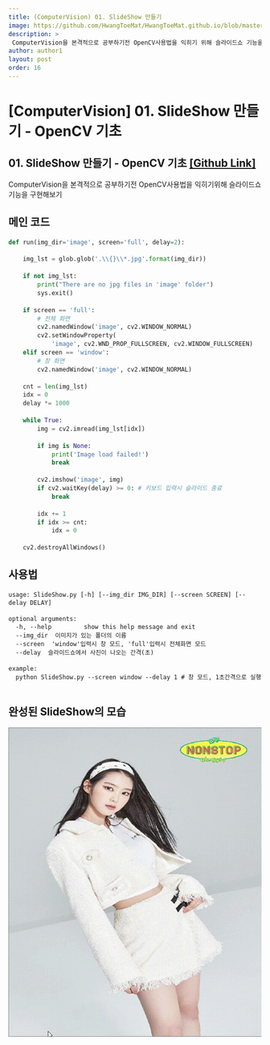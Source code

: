 ```yaml
---
title: (ComputerVision) 01. SlideShow 만들기
image: https://github.com/HwangToeMat/HwangToeMat.github.io/blob/master/Computer-Science/image/CV/01/img0.png?raw=true
description: >
 ComputerVision을 본격적으로 공부하기전 OpenCV사용법을 익히기 위해 슬라이드쇼 기능을 구현해본다.
author: author1
layout: post
order: 16
---
```


# [ComputerVision] 01. SlideShow 만들기 - OpenCV 기초

## 01. SlideShow 만들기 - OpenCV 기초 [[Github Link]](https://github.com/HwangToeMat/ComputerVision-with-OpenCV/tree/master/01.%20SlideShow%20%EB%A7%8C%EB%93%A4%EA%B8%B0)

ComputerVision을 본격적으로 공부하기전 OpenCV사용법을 익히기위해 슬라이드쇼 기능을 구현해보기

## 메인 코드

```python
def run(img_dir='image', screen='full', delay=2):

    img_lst = glob.glob('.\\{}\\*.jpg'.format(img_dir))

    if not img_lst:
        print("There are no jpg files in 'image' folder")
        sys.exit()

    if screen == 'full':
        # 전체 화면
        cv2.namedWindow('image', cv2.WINDOW_NORMAL) 
        cv2.setWindowProperty(
            'image', cv2.WND_PROP_FULLSCREEN, cv2.WINDOW_FULLSCREEN)
    elif screen == 'window':
        # 창 화면
        cv2.namedWindow('image', cv2.WINDOW_NORMAL)

    cnt = len(img_lst)
    idx = 0
    delay *= 1000

    while True:
        img = cv2.imread(img_lst[idx])

        if img is None:
            print('Image load failed!')
            break

        cv2.imshow('image', img)
        if cv2.waitKey(delay) >= 0: # 키보드 입력시 슬라이드 종료
            break

        idx += 1
        if idx >= cnt:
            idx = 0

    cv2.destroyAllWindows()
```

## 사용법

```
usage: SlideShow.py [-h] [--img_dir IMG_DIR] [--screen SCREEN] [--delay DELAY]

optional arguments:
  -h, --help         show this help message and exit
  --img_dir  이미지가 있는 폴더의 이름
  --screen  'window'입력시 창 모드, 'full'입력시 전체화면 모드
  --delay  슬라이드쇼에서 사진이 나오는 간격(초)
  
example:
  python SlideShow.py --screen window --delay 1 # 창 모드, 1초간격으로 실행
  
```

## 완성된 SlideShow의 모습

<img src="https://github.com/HwangToeMat/HwangToeMat.github.io/blob/master/Computer-Science/image/CV/01/img1.gif?raw=true" style="max-width:100%;margin-left: auto; margin-right: auto; display: block;">
